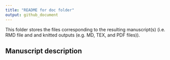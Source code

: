 ```yaml
---
title: "README for doc folder"
output: github_document
---
```




This folder stores the files corresponding to the resulting manuscript(s) (i.e. RMD file and and knitted outputs (e.g. MD, TEX, and PDF files)).

## Manuscript description

